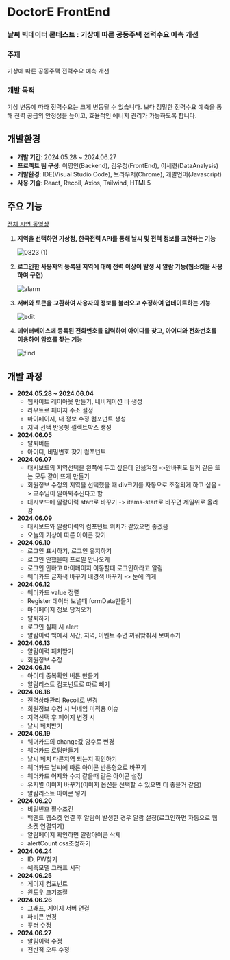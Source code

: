 # DoctorE FrontEnd

### 날씨 빅데이터 콘테스트 : 기상에 따른 공동주택 전력수요 예측 개선

### 주제
기상에 따른 공동주택 전력수요 예측 개선

### 개발 목적
기상 변동에 따라 전력수요는 크게 변동될 수 있습니다. 보다 정밀한 전력수요 예측을 통해 전력 공급의 안정성을 높이고, 효율적인 에너지 관리가 가능하도록 합니다.

## 개발환경

- **개발 기간**: 2024.05.28 ~ 2024.06.27
- **프로젝트 팀 구성**: 이영인(Backend), 김우정(FrontEnd), 이세련(DataAnalysis)
- **개발환경**: IDE(Visual Studio Code), 브라우저(Chrome), 개발언어(Javascript)
- **사용 기술**: React, Recoil, Axios, Tailwind, HTML5

## 주요 기능

[전체 시연 동영상](https://youtu.be/izu8rs2vhy0)

1. **지역을 선택하면 기상청, 한국전력 API를 통해 날씨 및 전력 정보를 표현하는 기능**

   ![0823 (1)](https://github.com/user-attachments/assets/0223fc2a-81b9-4283-8141-ee43be4d221e)

2. **로그인한 사용자의 등록된 지역에 대해 전력 이상이 발생 시 알람 기능(웹소켓을 사용하여 구현)**

   ![alarm](https://github.com/user-attachments/assets/da7785f4-0d83-427c-aa84-975424039217)

3. **서버와 토큰을 교환하여 사용자의 정보를 불러오고 수정하여 업데이트하는 기능**

   ![edit](https://github.com/user-attachments/assets/c4f2a35b-f128-41c5-8d8b-04dfc7194041)

4. **데이터베이스에 등록된 전화번호를 입력하여 아이디를 찾고, 아이디와 전화번호를 이용하여 암호를 찾는 기능**

   ![find](https://github.com/user-attachments/assets/e7c0f766-0b9f-42d1-94d0-733434a56320)

## 개발 과정

- **2024.05.28 ~ 2024.06.04**
  - 웹사이트 레이아웃 만들기, 네비게이션 바 생성
  - 라우트로 페이지 주소 설정
  - 마이페이지, 내 정보 수정 컴포넌트 생성
  - 지역 선택 반응형 셀렉트박스 생성
- **2024.06.05**
  - 탈퇴버튼
  - 아이디, 비밀번호 찾기 컴포넌트
- **2024.06.07**
  - 대시보드의 지역선택을 왼쪽에 두고 싶은데 안옮겨짐 ->안바꿔도 될거 같음 또는 모두 같이 뜨게 만들기
  - 회원정보 수정의 지역을 선택했을 때 div크기를 자동으로 조절되게 하고 싶음 -> 교수님이 알아봐주신다고 함
  - 대시보드에 알람이력 start로 바꾸기 -> items-start로 바꾸면 제일위로 올라감
- **2024.06.09**
  - 대시보드와 알람이력의 컴포넌트 위치가 같았으면 좋겠음
  - 오늘의 기상에 따른 아이콘 찾기
- **2024.06.10**
  - 로그인 표시하기, 로그인 유지하기
  - 로그인 안했을때 프로필 안나오게
  - 로그인 안하고 마이페이지 이동할때 로그인하라고 알림
  - 웨더카드 글자색 바꾸기 배경색 바꾸기 -> 눈에 띄게
- **2024.06.12**
  - 웨더카드 value 정렬
  - Register 데이터 보낼때 formData만들기
  - 마이페이지 정보 당겨오기
  - 탈퇴하기
  - 로그인 실패 시 alert
  - 알람이력 백에서 시간, 지역, 이벤트 주면 끼워맞춰서 보여주기
- **2024.06.13**
  - 알람이력 페치받기
  - 회원정보 수정
- **2024.06.14**
  - 아이디 중복확인 버튼 만들기
  - 알람리스트 컴포넌트로 따로 빼기
- **2024.06.18**
  - 전역상태관리 Recoil로 변경
  - 회원정보 수정 시 닉네임 미적용 이슈
  - 지역선택 후 페이지 변경 시
  - 날씨 페치받기
- **2024.06.19**
  - 웨더카드의 change값 양수로 변경
  - 웨더카드 로딩만들기
  - 날씨 페치 다른지역 되는지 확인하기
  - 웨더카드 날씨에 따른 아이콘 반응형으로 바꾸기
  - 웨더카드 어제와 수치 같을때 같은 아이콘 설정
  - 유저별 이미지 바꾸기(이미지 옵션을 선택할 수 있으면 더 좋을거 같음)
  - 알람리스트 아이콘 넣기
- **2024.06.20**
  - 비밀번호 필수조건
  - 백엔드 웹소켓 연결 후 알람이 발생한 경우 알람 설정(로그인하면 자동으로 웹소켓 연결되게)
  - 알람페이지 확인하면 알람아이콘 삭제
  - alertCount css조정하기
- **2024.06.24**
  - ID, PW찾기
  - 예측모델 그래프 시작
- **2024.06.25**
  - 게이지 컴포넌트
  - 윈도우 크기조절
- **2024.06.26**
  - 그래프, 게이지 서버 연결
  - 파비콘 변경
  - 푸터 수정
- **2024.06.27**
  - 알림이력 수정
  - 전반적 오류 수정
